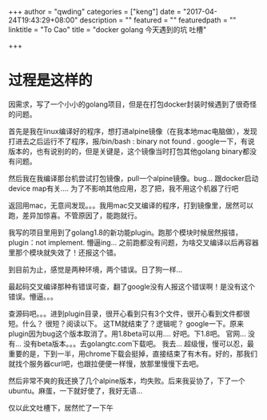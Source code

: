 +++
author = "qwding"
categories = ["keng"]
date = "2017-04-24T19:43:29+08:00"
description = ""
featured = ""
featuredpath = ""
linktitle = "To Cao"
title = "docker golang 今天遇到的坑 吐槽"

+++

# 过程是这样的

因需求，写了一个小小的golang项目，但是在打包docker封装时候遇到了很奇怪的问题。

首先是我在linux编译好的程序，想打进alpine镜像（在我本地mac电脑做），发现打进去之后运行不了程序，报/bin/bash : binary not found . google一下，有说版本的，也有说别的的，但是关键是，这个镜像当时打包其他golang binary都没有问题。

然后我在我编译那台机尝试打包镜像，pull一个alpine镜像。bug... 跟docker启动device map有关.... 为了不影响其他应用，忍了把，我不用这个机器了行吧

返回用mac，无意间发现。。。我用mac交叉编译的程序，打到镜像里，居然可以跑，差异加惊喜。不管原因了，能跑就行。

我写的项目里用到了golang1.8的新功能plugin。跑那个模块时候居然报错，plugin：not implement. 懵逼ing... 之前跑都没有问题，为啥交叉编译以后再容器里那个模块就失效了！还报这个错。

到目前为止，感觉是两种环境，两个错误。日了狗一样...

最起码交叉编译那种有错误可查，翻了google没有人报这个错误啊！是没有这个错误。懵逼。。。 

查源码吧。。。进到plugin目录，很开心看到只有3个文件，很开心看到文件都很短。什么？ 很短？阅读以下。 这TM就结束了？逻辑呢？ google一下。原来plugin因为bug这个版本取消了。用1.8beta可以用.... 好吧。下1.8吧。 官网... 没有... 没有beta版本。。。去golangtc.com下载吧。 我去... 超级慢，慢可以忍，最重要的是，下到一半，用chrome下载会挺掉，直接结束了有木有。好的，那我们就找个服务器curl吧，也跟拉便便一样慢，放那里慢慢下去吧。

然后非常不爽的我还换了几个alpine版本，均失败。后来我妥协了，下了一个ubuntu。麻蛋，一下就好使了，我好无语... 


仅以此文吐槽下，居然忙了一下午





